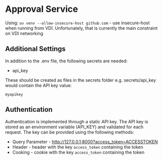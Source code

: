# Approval Service

Using:
 `uv venv --allow-insecure-host github.com` - use insecure-host when running from VDI. Unfortunately, that is currently the main constraint on VDI networking

## Additional Settings
In addition to the .env file, the following secrets are needed:

* api_key

These should be created as files in the secrets folder e.g. secrets/api_key would contain the API key value:

```
myapikey
```

## Authentication

Authentication is implemented through a static API key. The API key is stored as an environment variable (API_KEY) and validated for each request. The key can be provided using the following methods:

* Query Parameter - http://127.0.0.1:8000?access_token=ACCESSTOKEN
* Header - header with the key ```access_token``` containing the token
* Cooking - cookie with the key ```access_token``` containing the token